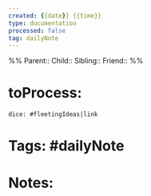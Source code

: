 ```yaml
---
created: {{date}} {{time}}
type: documentation
processed: false
tag: dailyNote
---
```


%%
Parent:: 
Child::
Sibling::
Friend::
%%

# toProcess:
`dice: #fleetingIdeas|link`

# Tags: #dailyNote


# Notes:

